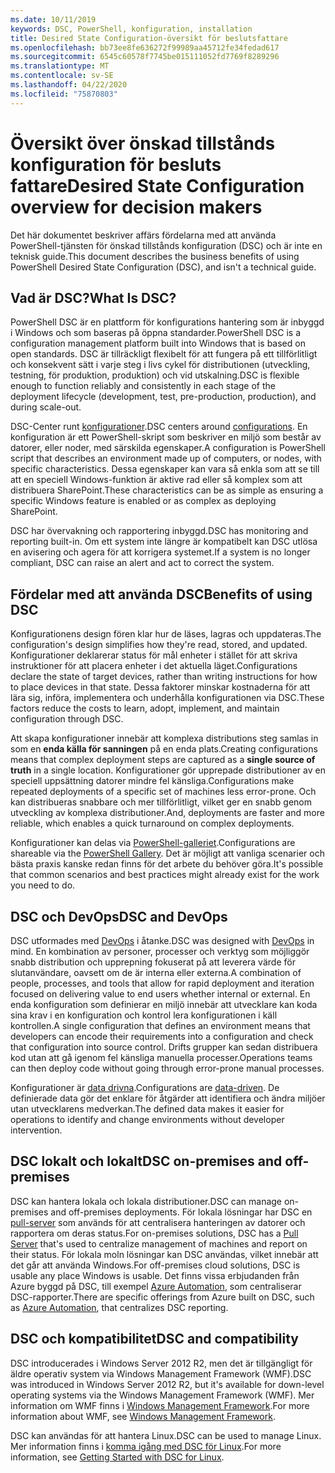 ```yaml
---
ms.date: 10/11/2019
keywords: DSC, PowerShell, konfiguration, installation
title: Desired State Configuration-översikt för beslutsfattare
ms.openlocfilehash: bb73ee8fe636272f99989aa45712fe34fedad617
ms.sourcegitcommit: 6545c60578f7745be015111052fd7769f8289296
ms.translationtype: MT
ms.contentlocale: sv-SE
ms.lasthandoff: 04/22/2020
ms.locfileid: "75870803"
---
```

# <a name="desired-state-configuration-overview-for-decision-makers"></a><span data-ttu-id="b63a3-103">Översikt över önskad tillstånds konfiguration för besluts fattare</span><span class="sxs-lookup"><span data-stu-id="b63a3-103">Desired State Configuration overview for decision makers</span></span>

<span data-ttu-id="b63a3-104">Det här dokumentet beskriver affärs fördelarna med att använda PowerShell-tjänsten för önskad tillstånds konfiguration (DSC) och är inte en teknisk guide.</span><span class="sxs-lookup"><span data-stu-id="b63a3-104">This document describes the business benefits of using PowerShell Desired State Configuration (DSC), and isn't a technical guide.</span></span>

## <a name="what-is-dsc"></a><span data-ttu-id="b63a3-105">Vad är DSC?</span><span class="sxs-lookup"><span data-stu-id="b63a3-105">What Is DSC?</span></span>

<span data-ttu-id="b63a3-106">PowerShell DSC är en plattform för konfigurations hantering som är inbyggd i Windows och som baseras på öppna standarder.</span><span class="sxs-lookup"><span data-stu-id="b63a3-106">PowerShell DSC is a configuration management platform built into Windows that is based on open standards.</span></span> <span data-ttu-id="b63a3-107">DSC är tillräckligt flexibelt för att fungera på ett tillförlitligt och konsekvent sätt i varje steg i livs cykel för distributionen (utveckling, testning, för produktion, produktion) och vid utskalning.</span><span class="sxs-lookup"><span data-stu-id="b63a3-107">DSC is flexible enough to function reliably and consistently in each stage of the deployment lifecycle (development, test, pre-production, production), and during scale-out.</span></span>

<span data-ttu-id="b63a3-108">DSC-Center runt [konfigurationer](../configurations/configurations.md).</span><span class="sxs-lookup"><span data-stu-id="b63a3-108">DSC centers around [configurations](../configurations/configurations.md).</span></span> <span data-ttu-id="b63a3-109">En konfiguration är ett PowerShell-skript som beskriver en miljö som består av datorer, eller noder, med särskilda egenskaper.</span><span class="sxs-lookup"><span data-stu-id="b63a3-109">A configuration is PowerShell script that describes an environment made up of computers, or nodes, with specific characteristics.</span></span> <span data-ttu-id="b63a3-110">Dessa egenskaper kan vara så enkla som att se till att en speciell Windows-funktion är aktive rad eller så komplex som att distribuera SharePoint.</span><span class="sxs-lookup"><span data-stu-id="b63a3-110">These characteristics can be as simple as ensuring a specific Windows feature is enabled or as complex as deploying SharePoint.</span></span>

<span data-ttu-id="b63a3-111">DSC har övervakning och rapportering inbyggd.</span><span class="sxs-lookup"><span data-stu-id="b63a3-111">DSC has monitoring and reporting built-in.</span></span> <span data-ttu-id="b63a3-112">Om ett system inte längre är kompatibelt kan DSC utlösa en avisering och agera för att korrigera systemet.</span><span class="sxs-lookup"><span data-stu-id="b63a3-112">If a system is no longer compliant, DSC can raise an alert and act to correct the system.</span></span>

## <a name="benefits-of-using-dsc"></a><span data-ttu-id="b63a3-113">Fördelar med att använda DSC</span><span class="sxs-lookup"><span data-stu-id="b63a3-113">Benefits of using DSC</span></span>

<span data-ttu-id="b63a3-114">Konfigurationens design fören klar hur de läses, lagras och uppdateras.</span><span class="sxs-lookup"><span data-stu-id="b63a3-114">The configuration's design simplifies how they're read, stored, and updated.</span></span> <span data-ttu-id="b63a3-115">Konfigurationer deklarerar status för mål enheter i stället för att skriva instruktioner för att placera enheter i det aktuella läget.</span><span class="sxs-lookup"><span data-stu-id="b63a3-115">Configurations declare the state of target devices, rather than writing instructions for how to place devices in that state.</span></span> <span data-ttu-id="b63a3-116">Dessa faktorer minskar kostnaderna för att lära sig, införa, implementera och underhålla konfigurationen via DSC.</span><span class="sxs-lookup"><span data-stu-id="b63a3-116">These factors reduce the costs to learn, adopt, implement, and maintain configuration through DSC.</span></span>

<span data-ttu-id="b63a3-117">Att skapa konfigurationer innebär att komplexa distributions steg samlas in som en **enda källa för sanningen** på en enda plats.</span><span class="sxs-lookup"><span data-stu-id="b63a3-117">Creating configurations means that complex deployment steps are captured as a **single source of truth** in a single location.</span></span> <span data-ttu-id="b63a3-118">Konfigurationer gör upprepade distributioner av en speciell uppsättning datorer mindre fel känsliga.</span><span class="sxs-lookup"><span data-stu-id="b63a3-118">Configurations make repeated deployments of a specific set of machines less error-prone.</span></span> <span data-ttu-id="b63a3-119">Och kan distribueras snabbare och mer tillförlitligt, vilket ger en snabb genom utveckling av komplexa distributioner.</span><span class="sxs-lookup"><span data-stu-id="b63a3-119">And, deployments are faster and more reliable, which enables a quick turnaround on complex deployments.</span></span>

<span data-ttu-id="b63a3-120">Konfigurationer kan delas via [PowerShell-galleriet](https://powershellgallery.com).</span><span class="sxs-lookup"><span data-stu-id="b63a3-120">Configurations are shareable via the [PowerShell Gallery](https://powershellgallery.com).</span></span> <span data-ttu-id="b63a3-121">Det är möjligt att vanliga scenarier och bästa praxis kanske redan finns för det arbete du behöver göra.</span><span class="sxs-lookup"><span data-stu-id="b63a3-121">It's possible that common scenarios and best practices might already exist for the work you need to do.</span></span>

## <a name="dsc-and-devops"></a><span data-ttu-id="b63a3-122">DSC och DevOps</span><span class="sxs-lookup"><span data-stu-id="b63a3-122">DSC and DevOps</span></span>

<span data-ttu-id="b63a3-123">DSC utformades med [DevOps](/archive/blogs/ashleymcglone/devops-for-n00bs-ie-windows-people-like-me) i åtanke.</span><span class="sxs-lookup"><span data-stu-id="b63a3-123">DSC was designed with [DevOps](/archive/blogs/ashleymcglone/devops-for-n00bs-ie-windows-people-like-me) in mind.</span></span> <span data-ttu-id="b63a3-124">En kombination av personer, processer och verktyg som möjliggör snabb distribution och upprepning fokuserat på att leverera värde för slutanvändare, oavsett om de är interna eller externa.</span><span class="sxs-lookup"><span data-stu-id="b63a3-124">A combination of people, processes, and tools that allow for rapid deployment and iteration focused on delivering value to end users whether internal or external.</span></span> <span data-ttu-id="b63a3-125">En enda konfiguration som definierar en miljö innebär att utvecklare kan koda sina krav i en konfiguration och kontrol lera konfigurationen i käll kontrollen.</span><span class="sxs-lookup"><span data-stu-id="b63a3-125">A single configuration that defines an environment means that developers can encode their requirements into a configuration and check that configuration into source control.</span></span> <span data-ttu-id="b63a3-126">Drifts grupper kan sedan distribuera kod utan att gå igenom fel känsliga manuella processer.</span><span class="sxs-lookup"><span data-stu-id="b63a3-126">Operations teams can then deploy code without going through error-prone manual processes.</span></span>

<span data-ttu-id="b63a3-127">Konfigurationer är [data drivna](../configurations/configData.md).</span><span class="sxs-lookup"><span data-stu-id="b63a3-127">Configurations are [data-driven](../configurations/configData.md).</span></span> <span data-ttu-id="b63a3-128">De definierade data gör det enklare för åtgärder att identifiera och ändra miljöer utan utvecklarens medverkan.</span><span class="sxs-lookup"><span data-stu-id="b63a3-128">The defined data makes it easier for operations to identify and change environments without developer intervention.</span></span>

## <a name="dsc-on-premises-and-off-premises"></a><span data-ttu-id="b63a3-129">DSC lokalt och lokalt</span><span class="sxs-lookup"><span data-stu-id="b63a3-129">DSC on-premises and off-premises</span></span>

<span data-ttu-id="b63a3-130">DSC kan hantera lokala och lokala distributioner.</span><span class="sxs-lookup"><span data-stu-id="b63a3-130">DSC can manage on-premises and off-premises deployments.</span></span> <span data-ttu-id="b63a3-131">För lokala lösningar har DSC en [pull-server](../pull-server/pullServer.md) som används för att centralisera hanteringen av datorer och rapportera om deras status.</span><span class="sxs-lookup"><span data-stu-id="b63a3-131">For on-premises solutions, DSC has a [Pull Server](../pull-server/pullServer.md) that's used to centralize management of machines and report on their status.</span></span> <span data-ttu-id="b63a3-132">För lokala moln lösningar kan DSC användas, vilket innebär att det går att använda Windows.</span><span class="sxs-lookup"><span data-stu-id="b63a3-132">For off-premises cloud solutions, DSC is usable any place Windows is usable.</span></span>
<span data-ttu-id="b63a3-133">Det finns vissa erbjudanden från Azure byggd på DSC, till exempel [Azure Automation](/azure/automation), som centraliserar DSC-rapporter.</span><span class="sxs-lookup"><span data-stu-id="b63a3-133">There are specific offerings from Azure built on DSC, such as [Azure Automation](/azure/automation), that centralizes DSC reporting.</span></span>

## <a name="dsc-and-compatibility"></a><span data-ttu-id="b63a3-134">DSC och kompatibilitet</span><span class="sxs-lookup"><span data-stu-id="b63a3-134">DSC and compatibility</span></span>

<span data-ttu-id="b63a3-135">DSC introducerades i Windows Server 2012 R2, men det är tillgängligt för äldre operativ system via Windows Management Framework (WMF).</span><span class="sxs-lookup"><span data-stu-id="b63a3-135">DSC was introduced in Windows Server 2012 R2, but it's available for down-level operating systems via the Windows Management Framework (WMF).</span></span> <span data-ttu-id="b63a3-136">Mer information om WMF finns i [Windows Management Framework](/powershell/scripting/wmf/overview).</span><span class="sxs-lookup"><span data-stu-id="b63a3-136">For more information about WMF, see [Windows Management Framework](/powershell/scripting/wmf/overview).</span></span>

<span data-ttu-id="b63a3-137">DSC kan användas för att hantera Linux.</span><span class="sxs-lookup"><span data-stu-id="b63a3-137">DSC can be used to manage Linux.</span></span> <span data-ttu-id="b63a3-138">Mer information finns i [komma igång med DSC för Linux](../getting-started/lnxGettingStarted.md).</span><span class="sxs-lookup"><span data-stu-id="b63a3-138">For more information, see [Getting Started with DSC for Linux](../getting-started/lnxGettingStarted.md).</span></span>
